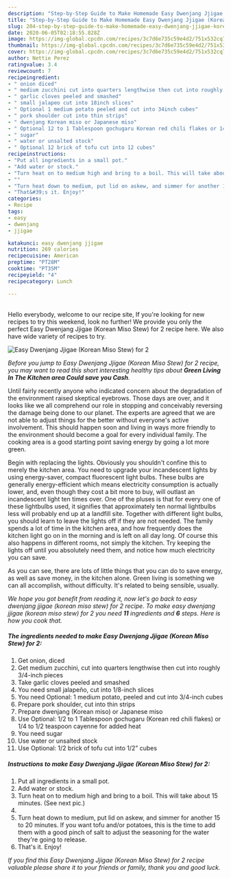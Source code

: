 ```yaml
---
description: "Step-by-Step Guide to Make Homemade Easy Dwenjang Jjigae (Korean Miso Stew) for 2"
title: "Step-by-Step Guide to Make Homemade Easy Dwenjang Jjigae (Korean Miso Stew) for 2"
slug: 204-step-by-step-guide-to-make-homemade-easy-dwenjang-jjigae-korean-miso-stew-for-2
date: 2020-06-05T02:18:55.828Z
image: https://img-global.cpcdn.com/recipes/3c7d6e735c59e4d2/751x532cq70/easy-dwenjang-jjigae-korean-miso-stew-for-2-recipe-main-photo.jpg
thumbnail: https://img-global.cpcdn.com/recipes/3c7d6e735c59e4d2/751x532cq70/easy-dwenjang-jjigae-korean-miso-stew-for-2-recipe-main-photo.jpg
cover: https://img-global.cpcdn.com/recipes/3c7d6e735c59e4d2/751x532cq70/easy-dwenjang-jjigae-korean-miso-stew-for-2-recipe-main-photo.jpg
author: Nettie Perez
ratingvalue: 3.4
reviewcount: 7
recipeingredient:
- " onion diced"
- " medium zucchini cut into quarters lengthwise then cut into roughly 34inch pieces"
- " garlic cloves peeled and smashed"
- " small jalapeo cut into 18inch slices"
- " Optional 1 medium potato peeled and cut into 34inch cubes"
- " pork shoulder cut into thin strips"
- " dwenjang Korean miso or Japanese miso"
- " Optional 12 to 1 Tablespoon gochugaru Korean red chili flakes or 14 to 12 teaspoon cayenne for added heat"
- " sugar"
- " water or unsalted stock"
- " Optional 12 brick of tofu cut into 12 cubes"
recipeinstructions:
- "Put all ingredients in a small pot."
- "Add water or stock."
- "Turn heat on to medium high and bring to a boil. This will take about 15 minutes. (See next pic.)"
- ""
- "Turn heat down to medium, put lid on askew, and simmer for another 15 to 20 minutes. If you want tofu and/or potatoes, this is the time to add them with a good pinch of salt to adjust the seasoning for the water they&#39;re going to release."
- "That&#39;s it. Enjoy!"
categories:
- Recipe
tags:
- easy
- dwenjang
- jjigae

katakunci: easy dwenjang jjigae 
nutrition: 269 calories
recipecuisine: American
preptime: "PT28M"
cooktime: "PT35M"
recipeyield: "4"
recipecategory: Lunch

---
```

<br>
Hello everybody, welcome to our recipe site, If you're looking for new recipes to try this weekend, look no further! We provide you only the perfect Easy Dwenjang Jjigae (Korean Miso Stew) for 2 recipe here. We also have wide variety of recipes to try.
<br>


![Easy Dwenjang Jjigae (Korean Miso Stew) for 2](https://img-global.cpcdn.com/recipes/3c7d6e735c59e4d2/751x532cq70/easy-dwenjang-jjigae-korean-miso-stew-for-2-recipe-main-photo.jpg)

<i>Before you jump to Easy Dwenjang Jjigae (Korean Miso Stew) for 2 recipe, you may want to read this short interesting healthy tips about 
<strong>Green Living In The Kitchen area Could save you Cash</strong>.</i>
</br>

Until fairly recently anyone who indicated concern about the degradation of the environment raised skeptical eyebrows. Those days are over, and it looks like we all comprehend our role in stopping and conceivably reversing the damage being done to our planet. The experts are agreed that we are not able to adjust things for the better without everyone's active involvement. This should happen soon and living in ways more friendly to the environment should become a goal for every individual family. The cooking area is a good starting point saving energy by going a lot more green.

Begin with replacing the lights. Obviously you shouldn't confine this to merely the kitchen area. You need to upgrade your incandescent lights by using energy-saver, compact fluorescent light bulbs. These bulbs are generally energy-efficient which means electricity consumption is actually lower, and, even though they cost a bit more to buy, will outlast an incandescent light ten times over. One of the pluses is that for every one of these lightbulbs used, it signifies that approximately ten normal lightbulbs less will probably end up at a landfill site. Together with different light bulbs, you should learn to leave the lights off if they are not needed. The family spends a lot of time in the kitchen area, and how frequently does the kitchen light go on in the morning and is left on all day long. Of course this also happens in different rooms, not simply the kitchen. Try keeping the lights off until you absolutely need them, and notice how much electricity you can save.

As you can see, there are lots of little things that you can do to save energy, as well as save money, in the kitchen alone. Green living is something we can all accomplish, without difficulty. It's related to being sensible, usually.


<i>We hope you got benefit from reading it, now let's go back to easy dwenjang jjigae (korean miso stew) for 2 recipe. To make easy dwenjang jjigae (korean miso stew) for 2 you need <strong>11</strong> ingredients and <strong>6</strong> steps. Here is how you cook that.
</i>

##### The ingredients needed to make Easy Dwenjang Jjigae (Korean Miso Stew) for 2:

1. Get  onion, diced
1. Get  medium zucchini, cut into quarters lengthwise then cut into roughly 3/4-inch pieces
1. Take  garlic cloves peeled and smashed
1. You need  small jalapeño, cut into 1/8-inch slices
1. You need  Optional: 1 medium potato, peeled and cut into 3/4-inch cubes
1. Prepare  pork shoulder, cut into thin strips
1. Prepare  dwenjang (Korean miso) or Japanese miso
1. Use  Optional: 1/2 to 1 Tablespoon gochugaru (Korean red chili flakes) or 1/4 to 1/2 teaspoon cayenne for added heat
1. You need  sugar
1. Use  water or unsalted stock
1. Use  Optional: 1/2 brick of tofu cut into 1/2” cubes


##### Instructions to make Easy Dwenjang Jjigae (Korean Miso Stew) for 2:

1. Put all ingredients in a small pot.
1. Add water or stock.
1. Turn heat on to medium high and bring to a boil. This will take about 15 minutes. (See next pic.)
1. 
1. Turn heat down to medium, put lid on askew, and simmer for another 15 to 20 minutes. If you want tofu and/or potatoes, this is the time to add them with a good pinch of salt to adjust the seasoning for the water they&#39;re going to release.
1. That&#39;s it. Enjoy!


<i>If you find this Easy Dwenjang Jjigae (Korean Miso Stew) for 2 recipe valuable please share it to your friends or family, thank you and good luck.</i>
